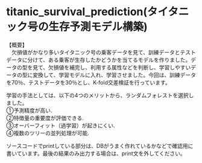 # titanic_survival_prediction(タイタニック号の生存予測モデル構築)

【概要】  
　欠損値がかなり多いタイタニック号の乗客データを見て、訓練データとテストデータに分けて、ある乗客が生存したかどうかを当てるモデルを作りました。データの型を見て、欠損値を補完し、利用する属性などを判断し、学習しやすいデータの型に変換して、学習モデルに入れ、学習させました。今回は、訓練データを70％、テストデータを30％とし、K-fold交差検証を行っています。  

学習の手法としては、以下の4つのメリットから、ランダムフォレストを選択しました。  
①予測精度が高い.  
②特徴量の重要度が評価できる.  
③オーバーフィット（過学習）が起きにくい.  
④複数のツリーの並列処理が可能.  

ソースコードでprintしている部分は、DBがうまく作れているかなどで確認用に書いています。最後の結果のみ出力する場合は、print文を外してください。
